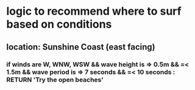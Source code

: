 # logic to recommend where to surf based on conditions

## location: Sunshine Coast (east facing)

### if winds are W, WNW, WSW && wave height is => 0.5m &&  =< 1.5m && wave period is => 7 seconds && =< 10 seconds : RETURN 'Try the open beaches'
